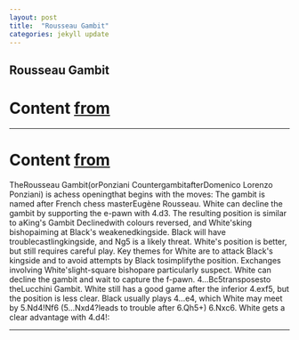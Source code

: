 ```yaml
---
layout: post
title:  "Rousseau Gambit"
categories: jekyll update
---
```


## Rousseau Gambit
# Content [from](https://www.chess.com/openings/Italian-Game-Rousseau-Gambit)

---

# Content [from](https://en.wikipedia.org/wiki/Italian_Game,_Rousseau_Gambit)
TheRousseau Gambit(orPonziani CountergambitafterDomenico Lorenzo Ponziani) is achess openingthat begins with the moves:
The gambit is named after French chess masterEugène Rousseau. White can decline the gambit by supporting the e-pawn with 4.d3. The resulting position is similar to aKing's Gambit Declinedwith colours reversed, and White'sking bishopaiming at Black's weakenedkingside. Black will have troublecastlingkingside, and Ng5 is a likely threat. White's position is better, but still requires careful play.
Key themes for White are to attack Black's kingside and to avoid attempts by Black tosimplifythe position. Exchanges involving White'slight-square bishopare particularly suspect.
White can decline the gambit and wait to capture the f-pawn. 4...Bc5transposesto theLucchini Gambit.
White still has a good game after the inferior 4.exf5, but the position is less clear. Black usually plays 4...e4, which White may meet by 5.Nd4!Nf6 (5...Nxd4?leads to trouble after 6.Qh5+) 6.Nxc6.
White gets a clear advantage with 4.d4!:

---

